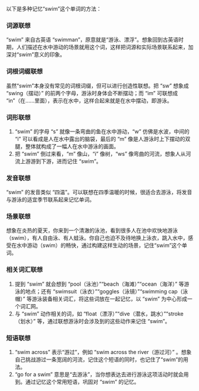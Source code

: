 以下是多种记忆“swim”这个单词的方法：

### 词源联想
“swim” 来自古英语 “swimman”，原意就是“游泳、漂浮”。想象回到古英语时期，人们描述在水中游动的场景就用这个词，这样把词源和实际场景联系起来，加深对“swim”意义的印象。

### 词根词缀联想
虽然“swim”本身没有常见的词根词缀，但可以进行创造性联想。把 “sw” 想象成 “swing（摆动）” 的前两个字母，游泳时身体会不断摆动；而 “im” 可联想成 “in”（在……里面），表示在水中，这样合起来就是在水中摆动，即游泳。

### 词形联想
1. “swim” 的字母 “s” 就像一条弯曲的鱼在水中游动，“w” 仿佛是水波，中间的 “i” 可以看成是人在水中露出的脑袋，最后的 “m” 像是人游泳时上下摆动的双腿，整体就构成了一幅人在水中游泳的画面。
2. 把 “swim” 倒过来看，“m” 像山，“i” 像树，“ws” 像弯曲的河流，想象人从河流上游游到下游，进而记住 “swim”。

### 发音联想
“swim” 的发音类似 “四温”。可以联想在四季温暖的时候，很适合去游泳，将发音与游泳的适宜季节联系起来记忆单词。

### 场景联想
想象在炎热的夏天，你来到一个清澈的泳池，看到很多人在池中欢快地游泳（swim），有人自由泳、有人蛙泳。你自己也迫不及待地换上泳衣，跳入水中，感受在水中游动（swim）的畅快，通过构建这样生动的场景，记住“swim”这个单词。

### 相关词汇联想
1. 提到 “swim” 就会想到 “pool（泳池）”“beach（海滩）”“ocean（海洋）” 等游泳的地点；还有 “swimsuit（泳衣）”“goggles（泳镜）”“swimming cap（泳帽）” 等游泳装备相关词汇，将这些词放在一起记忆，以 “swim” 为中心形成一个词汇网。
2. 与 “swim” 动作相关的词，如 “float（漂浮）”“dive（潜水，跳水）”“stroke（划水）” 等，通过联想游泳时会涉及到的这些动作来记住 “swim”。

### 短语联想
1. “swim across” 表示“游过”，例如 “swim across the river（游过河）” 。想象自己挑战游过一条宽阔的河流，记住这个短语的同时，也记住了“swim”的用法。
2. “go for a swim” 意思是“去游泳”，当你想表达去进行游泳这项活动时就会用到。通过记忆这个常用短语，巩固对 “swim” 的记忆。 